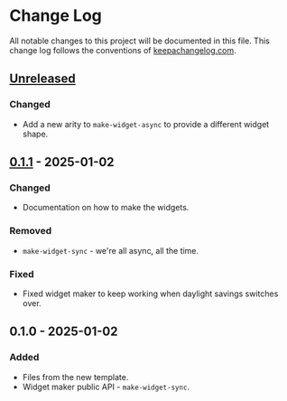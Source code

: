 # Change Log

All notable changes to this project will be documented in this file. This change log follows the conventions of [keepachangelog.com](http://keepachangelog.com/).

## [Unreleased]

### Changed

- Add a new arity to `make-widget-async` to provide a different widget shape.

## [0.1.1] - 2025-01-02

### Changed

- Documentation on how to make the widgets.

### Removed

- `make-widget-sync` - we're all async, all the time.

### Fixed

- Fixed widget maker to keep working when daylight savings switches over.

## 0.1.0 - 2025-01-02

### Added

- Files from the new template.
- Widget maker public API - `make-widget-sync`.

[Unreleased]: https://sourcehost.site/your-name/clj-dice-roller/compare/0.1.1...HEAD
[0.1.1]: https://sourcehost.site/your-name/clj-dice-roller/compare/0.1.0...0.1.1
